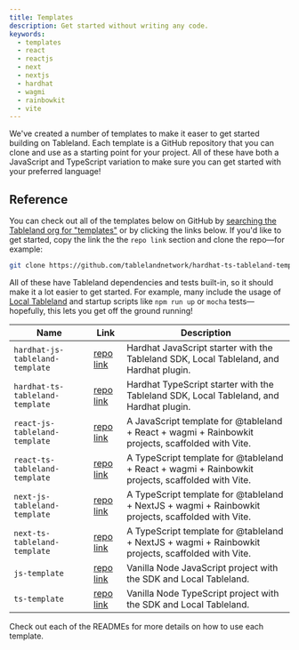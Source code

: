 ```yaml
---
title: Templates
description: Get started without writing any code.
keywords:
  - templates
  - react
  - reactjs
  - next
  - nextjs
  - hardhat
  - wagmi
  - rainbowkit
  - vite
---
```


We've created a number of templates to make it easer to get started building on Tableland. Each template is a GitHub repository that you can clone and use as a starting point for your project. All of these have both a JavaScript and TypeScript variation to make sure you can get started with your preferred language!

## Reference

You can check out all of the templates below on GitHub by [searching the Tableland org for "templates"](https://github.com/tablelandnetwork?q=template&type=all&language=&sort=) or by clicking the links below. If you'd like to get started, copy the link the the `repo link` section and clone the repo—for example:

```bash
git clone https://github.com/tablelandnetwork/hardhat-ts-tableland-template
```

All of these have Tableland dependencies and tests built-in, so it should make it a lot easier to get started. For example, many include the usage of [Local Tableland](/local-tableland) and startup scripts like `npm run up` or `mocha` tests—hopefully, this lets you get off the ground running!

| Name                            | Link                                                                           | Description                                                                                        |
| ------------------------------- | ------------------------------------------------------------------------------ | -------------------------------------------------------------------------------------------------- |
| `hardhat-js-tableland-template` | [repo link](https://github.com/tablelandnetwork/hardhat-js-tableland-template) | Hardhat JavaScript starter with the Tableland SDK, Local Tableland, and Hardhat plugin.            |
| `hardhat-ts-tableland-template` | [repo link](https://github.com/tablelandnetwork/hardhat-ts-tableland-template) | Hardhat TypeScript starter with the Tableland SDK, Local Tableland, and Hardhat plugin.            |
| `react-js-tableland-template`   | [repo link](https://github.com/tablelandnetwork/react-js-tableland-template)   | A JavaScript template for @tableland + React + wagmi + Rainbowkit projects, scaffolded with Vite.  |
| `react-ts-tableland-template`   | [repo link](https://github.com/tablelandnetwork/react-ts-tableland-template)   | A TypeScript template for @tableland + React + wagmi + Rainbowkit projects, scaffolded with Vite.  |
| `next-js-tableland-template`    | [repo link](https://github.com/tablelandnetwork/next-js-tableland-template)    | A TypeScript template for @tableland + NextJS + wagmi + Rainbowkit projects, scaffolded with Vite. |
| `next-ts-tableland-template`    | [repo link](https://github.com/tablelandnetwork/next-ts-tableland-template)    | A TypeScript template for @tableland + NextJS + wagmi + Rainbowkit projects, scaffolded with Vite. |
| `js-template`                   | [repo link](https://github.com/tablelandnetwork/js-template)                   | Vanilla Node JavaScript project with the SDK and Local Tableland.                                  |
| `ts-template`                   | [repo link](https://github.com/tablelandnetwork/ts-template)                   | Vanilla Node TypeScript project with the SDK and Local Tableland.                                  |

Check out each of the READMEs for more details on how to use each template.
